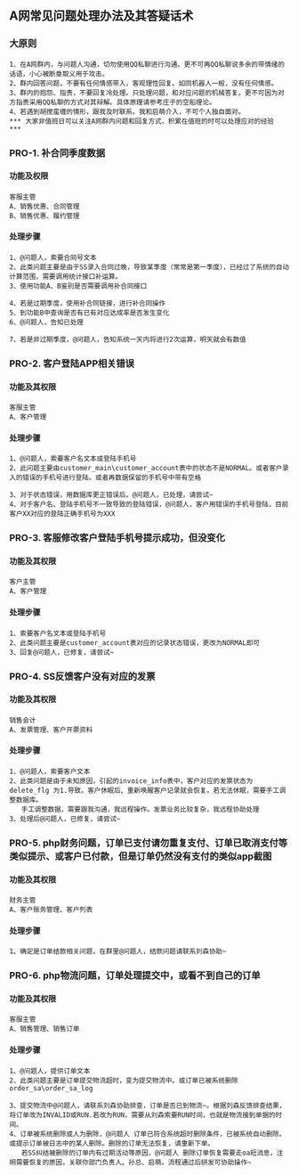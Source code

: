 
## A网常见问题处理办法及其答疑话术

### 大原则
    1、在A网群内，与问题人沟通，切勿使用QQ私聊进行沟通。更不可再QQ私聊说多余的带情绪的话语，小心被断章取义用于攻击。
    2、群内回答问题，不要有任何情感带入，客观理性回复。如同机器人一般，没有任何情感。
    3、群内的抱怨、指责，不要回复冷处理。只处理问题，和对应问题的机械答复。更不可因为对方指责采用QQ私聊的方式对其辩解。具体原理请参考庄子的空船理论。
    4、若遇到胡搅蛮缠的情形，跟我及时联系。我和启萌介入，不可个人独自面对。
    *** 大家非值班日可以关注A网群内问题和回复方式，积累在值班的时可以处理应对的经验 ***

### PRO-1. 补合同季度数据
#### 功能及权限
    客服主管
    A、销售优惠、合同管理
    B、销售优惠、履约管理
#### 处理步骤
    1、@问题人，索要合同号文本
    2、此类问题主要是由于SS录入合同过晚，导致某季度（常常是第一季度），已经过了系统的自动计算范围，需要调用统计接口补运算。
    3、使用功能A、B鉴别是否需要调用补合同接口

    4、若是过期季度，使用补合同链接，进行补合同操作
    5、到功能B中查询是否有已有对应达成率是否发生变化
    6、@问题人，告知已处理
    
    7、若是非过期季度，@问题人，告知系统一天内将进行2次运算，明天就会有数值

### PRO-2. 客户登陆APP相关错误
#### 功能及其权限
    客服主管
    A、客户管理
#### 处理步骤
    1、@问题人，索要客户名文本或登陆手机号
    2、此问题主要由customer_main\customer_account表中的状态不是NORMAL。或者客户录入的错误的手机号进行登陆。或者再数据保留的手机号中带有空格

    3、对于状态错误，用数据库更正错误后，@问题人，已处理，请尝试~
    4、对于客户名、登陆手机号不一致导致的登陆错误，@问题人，客户用错误的手机号登陆，目前客户XX对应的登陆正确手机号为XXX

### PRO-3. 客服修改客户登陆手机号提示成功，但没变化
#### 功能及其权限
    客户主管
    A、客户管理
#### 处理步骤
    1、索要客户名文本或登陆手机号
    2、此类问题主要是customer_account表对应的记录状态错误，更改为NORMAL即可
    3、回复@问题人，已修复，请尝试~
  
### PRO-4. SS反馈客户没有对应的发票
#### 功能及其权限
    销售会计
    A、发票管理、客户开票资料
#### 处理步骤
    1、@问题人，索要客户文本
    2、此类问题是由于未知原因，引起的invoice_info表中，客户对应的发票状态为delete_flg 为1.导致。客户休眠后、重新唤醒客户记录就会恢复。若无法休眠，需要手工调整数据库。
       手工调整数据，需要跟我沟通，我远程操作。发票业务比较复杂，我远程协助处理
    3、处理后@问题人，已修复，请尝试~

### PRO-5. php财务问题，订单已支付请勿重复支付、订单已取消支付等类似提示、或客户已付款，但是订单仍然没有支付的类似app截图
#### 功能及其权限
    财务主管
    A、客户账务管理、客户列表
#### 处理步骤
    1、确定是订单结款相关问题，在群里@问题人，结款问题请联系刘森协助~

### PRO-6. php物流问题，订单处理提交中，或看不到自己的订单
#### 功能及其权限
    客服主管
    A、销售管理、销售订单
#### 处理步骤
    1、@问题人，提供订单文本
    2、此类问题主要是订单提交物流超时，变为提交物流中。或订单已被系统删除 order_sa\order_sa_log

    3、提交物流中@问题人，请联系刘森协助排查，订单是否已到物流~。根据刘森反馈排查结果，将订单改为INVALID或RUN.若改为RUN，需要从刘森索要RUN时间，也就是物流接到单据的时间。
    4、订单被系统删除或人为删除，@问题人 订单已符合系统超时删除条件，已被系统自动删除。或提示订单被日志中的某人删除。删除的订单无法恢复，请重新下单。
       若SS纠结被删除的订单内有过期活动等原因，@问题人 删除订单恢复需要走oa短消息，注明需要恢复的原因，关联你部门负责人、孙总、启萌。流程通过后研发可协助操作~


